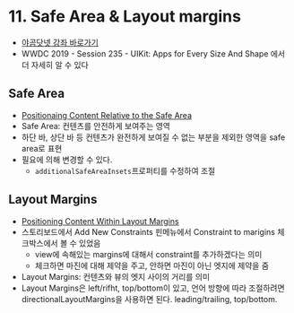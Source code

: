 # 11. Safe Area & Layout margins

- [야곰닷넷 강좌 바로가기](https://yagom.net/courses/autolayout/lessons/safe-area-layout-margins/)
- WWDC 2019 - Session 235 - UIKit: Apps for Every Size And Shape 에서 더 자세히 알 수 있다

## Safe Area

- [Positionaing Content Relative to the Safe Area](https://developer.apple.com/documentation/uikit/uiview/positioning_content_relative_to_the_safe_area)
- Safe Area: 컨텐츠를 안전하게 보여주는 영역
- 하단 바, 상단 바 등 컨텐츠가 완전하게 보여질 수 없는 부분을 제외한 영역을 safe area로 표현
- 필요에 의해 변경할 수 있다.
    - `additionalSafeAreaInsets`프로퍼티를 수정하여 조절

## Layout Margins

- [Positioning Content Within Layout Margins](https://developer.apple.com/documentation/uikit/uiview/positioning_content_within_layout_margins)
- 스토리보드에서 Add New Constraints 핀메뉴에서 Constraint to marigins 체크박스에서 볼 수 있었음
    - view에 속해있는 margins에 대해서 constraint를 추가하겠다는 의미
    - 체크하면 마진에 대해 제약을 주고, 안하면 마진이 아닌 엣지에 제약을 줌
- Layout Margins: 컨텐츠와 뷰의 엣지 사이의 거리를 의미
- Layout Margins은 left/rifht, top/bottom이 있고, 언어 방향에 따라 조절하려면 directionalLayoutMargins을 사용하면 된다. leading/trailing, top/bottom.
